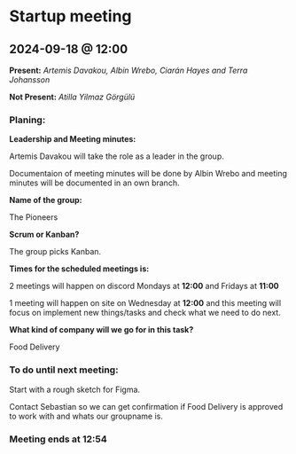# Startup meeting 
## 2024-09-18 @ 12:00

**Present:**
*Artemis Davakou,
Albin Wrebo, 
Ciarán Hayes and
Terra Johansson*

**Not Present:** 
*Atilla Yilmaz Görgülü*

### Planing:

**Leadership and Meeting minutes:**

Artemis Davakou will take the role as a leader in the group.

Documentaion of meeting minutes will be done by Albin Wrebo and meeting minutes will be documented in an own branch.

**Name of the group:** 

The Pioneers 

**Scrum or Kanban?** 

The group picks Kanban.

**Times for the scheduled meetings is:** 

2 meetings will happen on discord Mondays at **12:00** and Fridays at **11:00**

1 meeting will happen on site on Wednesday at **12:00** and this meeting will focus on implement new things/tasks and check what we need to do next.

**What kind of company will we go for in this task?**

Food Delivery

### To do until next meeting:

Start with a rough sketch for Figma.

Contact Sebastian so we can get confirmation if Food Delivery is approved to work with and whats our groupname is.

### Meeting ends at 12:54




